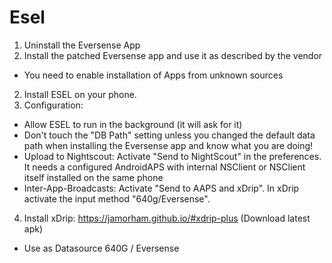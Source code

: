 # Esel

1. Uninstall the Eversense App
1. Install the patched Eversense app and use it as described by the vendor
  * You need to enable installation of Apps from unknown sources
2. Install ESEL on your phone.
3. Configuration:
  * Allow ESEL to run in the background (it will ask for it)
  * Don't touch the "DB Path" setting unless you changed the default data path when installing the Eversense app and know what you are doing!
  * Upload to Nightscout: Activate "Send to NightScout" in the preferences. It needs a configured AndroidAPS with internal NSClient or NSClient itself installed on the same phone
  * Inter-App-Broadcasts: Activate "Send to AAPS and xDrip". In xDrip activate the input method "640g/Eversense".
4. Install xDrip: https://jamorham.github.io/#xdrip-plus (Download latest apk)
  * Use as Datasource 640G / Eversense


